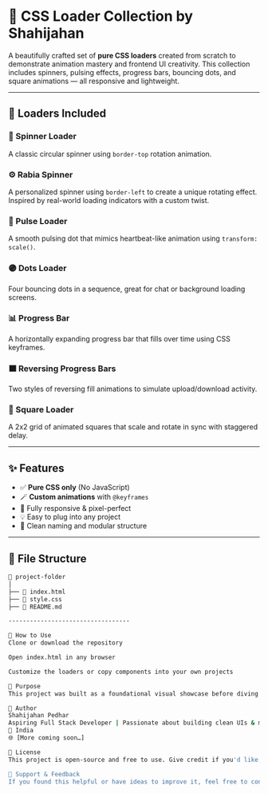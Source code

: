# 🚀 CSS Loader Collection by Shahijahan

A beautifully crafted set of **pure CSS loaders** created from scratch to demonstrate animation mastery and frontend UI creativity. This collection includes spinners, pulsing effects, progress bars, bouncing dots, and square animations — all responsive and lightweight.

---

## 🧩 Loaders Included

### 🔄 Spinner Loader
A classic circular spinner using `border-top` rotation animation.

### ⚙️ Rabia Spinner
A personalized spinner using `border-left` to create a unique rotating effect. Inspired by real-world loading indicators with a custom twist.

### 💓 Pulse Loader
A smooth pulsing dot that mimics heartbeat-like animation using `transform: scale()`.

### 🟣 Dots Loader
Four bouncing dots in a sequence, great for chat or background loading screens.

### 📊 Progress Bar
A horizontally expanding progress bar that fills over time using CSS keyframes.

### 🟧 Reversing Progress Bars
Two styles of reversing fill animations to simulate upload/download activity.

### 🧱 Square Loader
A 2x2 grid of animated squares that scale and rotate in sync with staggered delay.

---

## ✨ Features

- ✅ **Pure CSS only** (No JavaScript)
- 🪄 **Custom animations** with `@keyframes`
- 🎯 Fully responsive & pixel-perfect
- 💡 Easy to plug into any project
- 🎨 Clean naming and modular structure

---

## 📁 File Structure

```bash
📁 project-folder
│
├── 📄 index.html
├── 📄 style.css
├── 📄 README.md

----------------------------------

🔧 How to Use
Clone or download the repository

Open index.html in any browser

Customize the loaders or copy components into your own projects

🎯 Purpose
This project was built as a foundational visual showcase before diving into JavaScript. It helped me understand CSS animation deeply, develop UI consistency, and experiment with loader types used in real-world applications.

💬 Author
Shahijahan Pedhar
Aspiring Full Stack Developer | Passionate about building clean UIs & meaningful software
📍 India
🌐 [More coming soon…]

📌 License
This project is open-source and free to use. Give credit if you'd like, but not required.

🙌 Support & Feedback
If you found this helpful or have ideas to improve it, feel free to connect or open a pull request! Contributions are always welcome.
